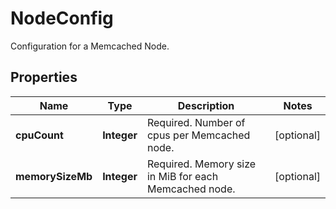

# NodeConfig

Configuration for a Memcached Node.

## Properties

| Name | Type | Description | Notes |
|------------ | ------------- | ------------- | -------------|
|**cpuCount** | **Integer** | Required. Number of cpus per Memcached node. |  [optional] |
|**memorySizeMb** | **Integer** | Required. Memory size in MiB for each Memcached node. |  [optional] |



